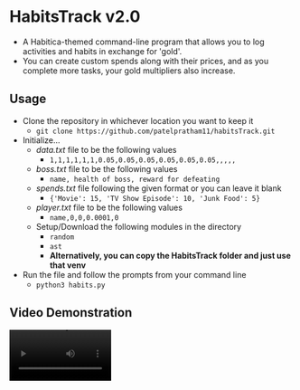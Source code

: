 # HabitsTrack v2.0
  - A Habitica-themed command-line program that allows you to log activities and habits in exchange for 'gold'.
  - You can create custom spends along with their prices, and as you complete more tasks, your gold multipliers also increase.


## Usage
  - Clone the repository in whichever location you want to keep it
    - `git clone https://github.com/patelpratham11/habitsTrack.git`
  - Initialize...
    - *data.txt* file to be the following values
      - `1,1,1,1,1,1,0.05,0.05,0.05,0.05,0.05,0.05,,,,,`
    - *boss.txt* file to be the following values
      - `name, health of boss, reward for defeating`
    - *spends.txt* file following the given format or you can leave it blank
      - `{'Movie': 15, 'TV Show Episode': 10, 'Junk Food': 5}`
    - *player.txt* file to be the following values
      - `name,0,0,0.0001,0`
    - Setup/Download the following modules in the directory
      - `random`
      - `ast`
      - **Alternatively, you can copy the HabitsTrack folder and just use that venv**
  - Run the file and follow the prompts from your command line
    - `python3 habits.py`

## Video Demonstration
  <video src='./HabitsTrack.mp5' width=180/>
## Explanations
  - We read/write data to multiple files
    - *data.txt* -> houses the data and multiplier values
    - *player.txt* -> houses player name, xp, level, and gold balance
    - *boss.txt* -> houses boss name, health, and reward for defeating it
    - *spends.txt* -> houses the potential items for sale
  - Every time you complete a task of varying difficulty, your multipliers will come in and add gold to your balance based on the difficulty
  - You also deal a certain amount of damage to the boss based on your `strength`
  - As you level up, your `strength` goes up
  - After you defeat the boss, your `balance` goes up

## Change Log
  - Added custom colors to terminal print-outs
  - Added boss feature
  - Better selection and edit functions for spends
  - Improved overall format and tabs of the program

## Acknowledgements
  - This project was created by Pratham Patel, all bugs can be submitted via github
